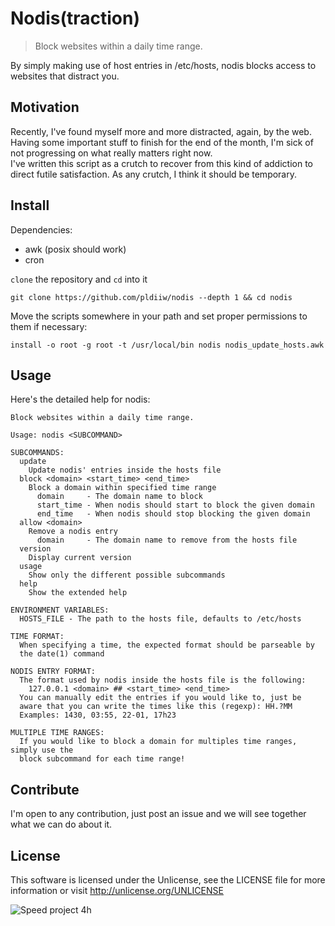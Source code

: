 # Nodis(traction)

> Block websites within a daily time range.

By simply making use of host entries in /etc/hosts, nodis blocks access to
websites that distract you.

## Motivation

Recently, I've found myself more and more distracted, again, by the web. Having
some important stuff to finish for the end of the month, I'm sick of not
progressing on what really matters right now.  
I've written this script as a crutch to recover from this kind of addiction to
direct futile satisfaction. As any crutch, I think it should be temporary.

## Install

Dependencies:
 * awk (posix should work)
 * cron

`clone` the repository and `cd` into it

`git clone https://github.com/pldiiw/nodis --depth 1 && cd nodis`

Move the scripts somewhere in your path and set proper permissions to them if
necessary:

`install -o root -g root -t /usr/local/bin nodis nodis_update_hosts.awk`

## Usage

Here's the detailed help for nodis:

```
Block websites within a daily time range.

Usage: nodis <SUBCOMMAND>

SUBCOMMANDS:
  update
    Update nodis' entries inside the hosts file
  block <domain> <start_time> <end_time>
    Block a domain within specified time range
      domain     - The domain name to block
      start_time - When nodis should start to block the given domain
      end_time   - When nodis should stop blocking the given domain
  allow <domain>
    Remove a nodis entry
      domain     - The domain name to remove from the hosts file
  version
    Display current version
  usage
    Show only the different possible subcommands
  help
    Show the extended help

ENVIRONMENT VARIABLES:
  HOSTS_FILE - The path to the hosts file, defaults to /etc/hosts

TIME FORMAT:
  When specifying a time, the expected format should be parseable by
  the date(1) command

NODIS ENTRY FORMAT:
  The format used by nodis inside the hosts file is the following:
    127.0.0.1 <domain> ## <start_time> <end_time>
  You can manually edit the entries if you would like to, just be
  aware that you can write the times like this (regexp): HH.?MM
  Examples: 1430, 03:55, 22-01, 17h23

MULTIPLE TIME RANGES:
  If you would like to block a domain for multiples time ranges, simply use the
  block subcommand for each time range!
```

## Contribute

I'm open to any contribution, just post an issue and we will see together what
we can do about it.

## License

This software is licensed under the Unlicense, see the LICENSE file for more
information or visit http://unlicense.org/UNLICENSE

![Speed project 4h](http://www.fffff.at/widgets/speed-project/images/small_time_240.png)

